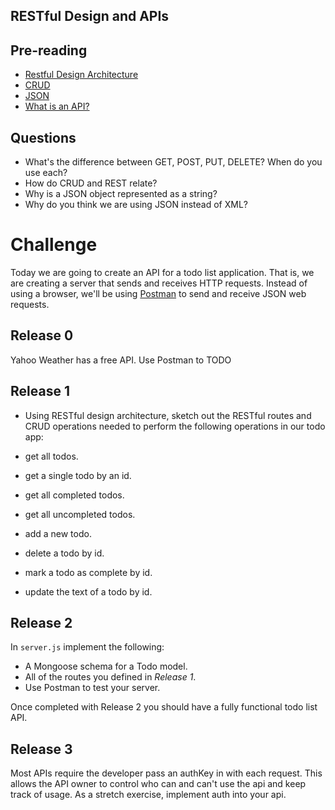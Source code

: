 ## RESTful Design and APIs

## Pre-reading

* [Restful Design Architecture](https://stackoverflow.com/questions/671118/what-exactly-is-restful-programming)
* [CRUD](https://en.wikipedia.org/wiki/Create,_read,_update_and_delete)
* [JSON](https://www.w3schools.com/js/js_json_intro.asp)
* [What is an API?](https://medium.freecodecamp.org/what-is-an-api-in-english-please-b880a3214a82)

## Questions

* What's the difference between GET, POST, PUT, DELETE? When do you use each?
* How do CRUD and REST relate?
* Why is a JSON object represented as a string?
* Why do you think we are using JSON instead of XML?

# Challenge

Today we are going to create an API for a todo list application. That is, we are creating a server that sends and receives HTTP requests. Instead of using a browser, we'll be using [Postman](https://www.getpostman.com/) to send and receive JSON web requests.

## Release 0

Yahoo Weather has a free API. Use Postman to TODO

## Release 1

* Using RESTful design architecture, sketch out the RESTful routes and CRUD operations needed to perform the following operations in our todo app:

* get all todos.
* get a single todo by an id.
* get all completed todos.
* get all uncompleted todos.
* add a new todo.
* delete a todo by id.
* mark a todo as complete by id.
* update the text of a todo by id.

## Release 2

In `server.js` implement the following:

* A Mongoose schema for a Todo model.
* All of the routes you defined in _Release 1_.
* Use Postman to test your server.

Once completed with Release 2 you should have a fully functional todo list API.

## Release 3

Most APIs require the developer pass an authKey in with each request. This allows the API owner to control who can and can't use the api and keep track of usage. As a stretch exercise, implement auth into your api.
